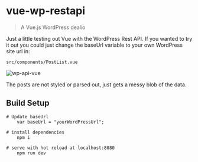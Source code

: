 # vue-wp-restapi

> A Vue.js WordPress dealio

Just a little testing out Vue with the WordPress Rest API.  If you wanted to try it out you could just change the baseUrl variable to your own WordPress site url in:

    src/components/PostList.vue

![wp-api-vue](https://user-images.githubusercontent.com/1487071/33049081-3cfab0d4-ce13-11e7-8bc5-56981f6c44bb.gif)

The posts are not styled or parsed out, just gets a messy blob of the data.

## Build Setup
```
# Update baseUrl
    var baseUrl = "yourWordPressUrl";

# install dependencies
    npm i

# serve with hot reload at localhost:8080
    npm run dev
```